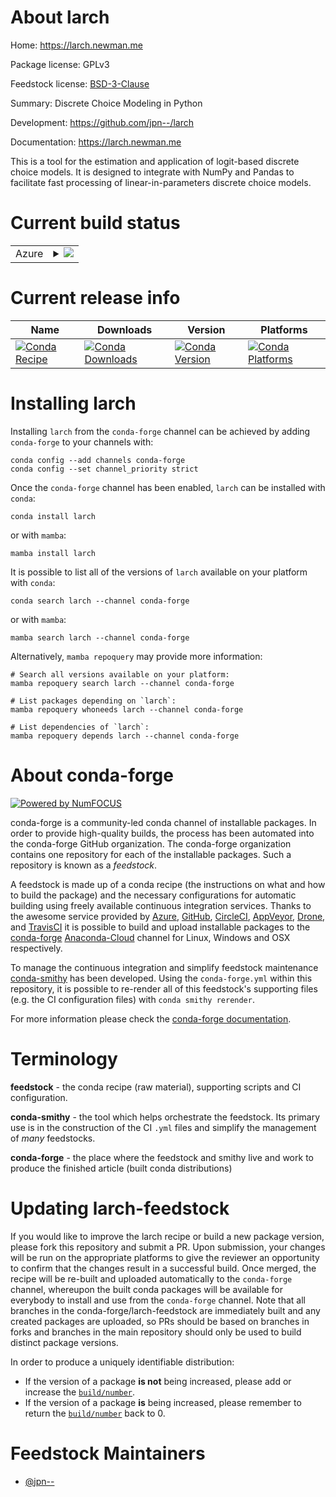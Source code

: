 About larch
===========

Home: https://larch.newman.me

Package license: GPLv3

Feedstock license: [BSD-3-Clause](https://github.com/conda-forge/larch-feedstock/blob/main/LICENSE.txt)

Summary: Discrete Choice Modeling in Python

Development: https://github.com/jpn--/larch

Documentation: https://larch.newman.me

This is a tool for the estimation and application of logit-based discrete
choice models. It is designed to integrate with NumPy and Pandas to facilitate
fast processing of linear-in-parameters discrete choice models.


Current build status
====================


<table>
    
  <tr>
    <td>Azure</td>
    <td>
      <details>
        <summary>
          <a href="https://dev.azure.com/conda-forge/feedstock-builds/_build/latest?definitionId=8533&branchName=main">
            <img src="https://dev.azure.com/conda-forge/feedstock-builds/_apis/build/status/larch-feedstock?branchName=main">
          </a>
        </summary>
        <table>
          <thead><tr><th>Variant</th><th>Status</th></tr></thead>
          <tbody><tr>
              <td>linux_64_numpy1.20python3.9.____cpython</td>
              <td>
                <a href="https://dev.azure.com/conda-forge/feedstock-builds/_build/latest?definitionId=8533&branchName=main">
                  <img src="https://dev.azure.com/conda-forge/feedstock-builds/_apis/build/status/larch-feedstock?branchName=main&jobName=linux&configuration=linux_64_numpy1.20python3.9.____cpython" alt="variant">
                </a>
              </td>
            </tr><tr>
              <td>linux_64_numpy1.21python3.10.____cpython</td>
              <td>
                <a href="https://dev.azure.com/conda-forge/feedstock-builds/_build/latest?definitionId=8533&branchName=main">
                  <img src="https://dev.azure.com/conda-forge/feedstock-builds/_apis/build/status/larch-feedstock?branchName=main&jobName=linux&configuration=linux_64_numpy1.21python3.10.____cpython" alt="variant">
                </a>
              </td>
            </tr><tr>
              <td>osx_64_numpy1.20python3.9.____cpython</td>
              <td>
                <a href="https://dev.azure.com/conda-forge/feedstock-builds/_build/latest?definitionId=8533&branchName=main">
                  <img src="https://dev.azure.com/conda-forge/feedstock-builds/_apis/build/status/larch-feedstock?branchName=main&jobName=osx&configuration=osx_64_numpy1.20python3.9.____cpython" alt="variant">
                </a>
              </td>
            </tr><tr>
              <td>osx_64_numpy1.21python3.10.____cpython</td>
              <td>
                <a href="https://dev.azure.com/conda-forge/feedstock-builds/_build/latest?definitionId=8533&branchName=main">
                  <img src="https://dev.azure.com/conda-forge/feedstock-builds/_apis/build/status/larch-feedstock?branchName=main&jobName=osx&configuration=osx_64_numpy1.21python3.10.____cpython" alt="variant">
                </a>
              </td>
            </tr><tr>
              <td>win_64_numpy1.20python3.9.____cpython</td>
              <td>
                <a href="https://dev.azure.com/conda-forge/feedstock-builds/_build/latest?definitionId=8533&branchName=main">
                  <img src="https://dev.azure.com/conda-forge/feedstock-builds/_apis/build/status/larch-feedstock?branchName=main&jobName=win&configuration=win_64_numpy1.20python3.9.____cpython" alt="variant">
                </a>
              </td>
            </tr><tr>
              <td>win_64_numpy1.21python3.10.____cpython</td>
              <td>
                <a href="https://dev.azure.com/conda-forge/feedstock-builds/_build/latest?definitionId=8533&branchName=main">
                  <img src="https://dev.azure.com/conda-forge/feedstock-builds/_apis/build/status/larch-feedstock?branchName=main&jobName=win&configuration=win_64_numpy1.21python3.10.____cpython" alt="variant">
                </a>
              </td>
            </tr>
          </tbody>
        </table>
      </details>
    </td>
  </tr>
</table>

Current release info
====================

| Name | Downloads | Version | Platforms |
| --- | --- | --- | --- |
| [![Conda Recipe](https://img.shields.io/badge/recipe-larch-green.svg)](https://anaconda.org/conda-forge/larch) | [![Conda Downloads](https://img.shields.io/conda/dn/conda-forge/larch.svg)](https://anaconda.org/conda-forge/larch) | [![Conda Version](https://img.shields.io/conda/vn/conda-forge/larch.svg)](https://anaconda.org/conda-forge/larch) | [![Conda Platforms](https://img.shields.io/conda/pn/conda-forge/larch.svg)](https://anaconda.org/conda-forge/larch) |

Installing larch
================

Installing `larch` from the `conda-forge` channel can be achieved by adding `conda-forge` to your channels with:

```
conda config --add channels conda-forge
conda config --set channel_priority strict
```

Once the `conda-forge` channel has been enabled, `larch` can be installed with `conda`:

```
conda install larch
```

or with `mamba`:

```
mamba install larch
```

It is possible to list all of the versions of `larch` available on your platform with `conda`:

```
conda search larch --channel conda-forge
```

or with `mamba`:

```
mamba search larch --channel conda-forge
```

Alternatively, `mamba repoquery` may provide more information:

```
# Search all versions available on your platform:
mamba repoquery search larch --channel conda-forge

# List packages depending on `larch`:
mamba repoquery whoneeds larch --channel conda-forge

# List dependencies of `larch`:
mamba repoquery depends larch --channel conda-forge
```


About conda-forge
=================

[![Powered by
NumFOCUS](https://img.shields.io/badge/powered%20by-NumFOCUS-orange.svg?style=flat&colorA=E1523D&colorB=007D8A)](https://numfocus.org)

conda-forge is a community-led conda channel of installable packages.
In order to provide high-quality builds, the process has been automated into the
conda-forge GitHub organization. The conda-forge organization contains one repository
for each of the installable packages. Such a repository is known as a *feedstock*.

A feedstock is made up of a conda recipe (the instructions on what and how to build
the package) and the necessary configurations for automatic building using freely
available continuous integration services. Thanks to the awesome service provided by
[Azure](https://azure.microsoft.com/en-us/services/devops/), [GitHub](https://github.com/),
[CircleCI](https://circleci.com/), [AppVeyor](https://www.appveyor.com/),
[Drone](https://cloud.drone.io/welcome), and [TravisCI](https://travis-ci.com/)
it is possible to build and upload installable packages to the
[conda-forge](https://anaconda.org/conda-forge) [Anaconda-Cloud](https://anaconda.org/)
channel for Linux, Windows and OSX respectively.

To manage the continuous integration and simplify feedstock maintenance
[conda-smithy](https://github.com/conda-forge/conda-smithy) has been developed.
Using the ``conda-forge.yml`` within this repository, it is possible to re-render all of
this feedstock's supporting files (e.g. the CI configuration files) with ``conda smithy rerender``.

For more information please check the [conda-forge documentation](https://conda-forge.org/docs/).

Terminology
===========

**feedstock** - the conda recipe (raw material), supporting scripts and CI configuration.

**conda-smithy** - the tool which helps orchestrate the feedstock.
                   Its primary use is in the construction of the CI ``.yml`` files
                   and simplify the management of *many* feedstocks.

**conda-forge** - the place where the feedstock and smithy live and work to
                  produce the finished article (built conda distributions)


Updating larch-feedstock
========================

If you would like to improve the larch recipe or build a new
package version, please fork this repository and submit a PR. Upon submission,
your changes will be run on the appropriate platforms to give the reviewer an
opportunity to confirm that the changes result in a successful build. Once
merged, the recipe will be re-built and uploaded automatically to the
`conda-forge` channel, whereupon the built conda packages will be available for
everybody to install and use from the `conda-forge` channel.
Note that all branches in the conda-forge/larch-feedstock are
immediately built and any created packages are uploaded, so PRs should be based
on branches in forks and branches in the main repository should only be used to
build distinct package versions.

In order to produce a uniquely identifiable distribution:
 * If the version of a package **is not** being increased, please add or increase
   the [``build/number``](https://docs.conda.io/projects/conda-build/en/latest/resources/define-metadata.html#build-number-and-string).
 * If the version of a package **is** being increased, please remember to return
   the [``build/number``](https://docs.conda.io/projects/conda-build/en/latest/resources/define-metadata.html#build-number-and-string)
   back to 0.

Feedstock Maintainers
=====================

* [@jpn--](https://github.com/jpn--/)

